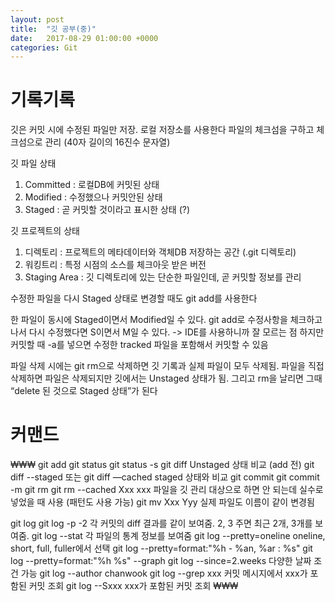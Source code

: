```yaml
---
layout: post
title:  "깃 공부(중)"
date:   2017-08-29 01:00:00 +0000
categories: Git
---
```


# 기록기록

깃은 커밋 시에 수정된 파일만 저장. 
로컬 저장소를 사용한다 
파일의 체크섬을 구하고 체크섬으로 관리 (40자 길이의 16진수 문자열)

깃 파일 상태 

1. Committed : 로컬DB에 커밋된 상태 
2. Modified : 수정했으나 커밋안된 상태 
3. Staged : 곧 커밋할 것이라고 표시한 상태 (?) 

깃 프로젝트의 상태

1. 디렉토리 : 프로젝트의 메타데이터와 객체DB 저장하는 공간 (.git 디렉토리) 
2. 워킹트리 : 특정 시점의 소스를 체크아웃 받은 버전 
3. Staging Area : 깃 디렉토리에 있는 단순한 파일인데, 곧 커밋할 정보를 관리 

수정한 파일을 다시 Staged 상태로 변경할 때도 git add를 사용한다 

한 파일이 동시에 Staged이면서 Modified일 수 있다.
git add로 수정사항을 체크하고 나서 다시 수정했다면 S이면서 M일 수 있다. -> IDE를 사용하니까 잘 모르는 점 
하지만 커밋할 때 -a를 넣으면 수정한 tracked 파일을 포함해서 커밋할 수 있음 

파일 삭제 시에는 git rm으로 삭제하면 깃 기록과 실제 파일이 모두 삭제됨.
파일을 직접 삭제하면 파일은 삭제되지만 깃에서는 Unstaged 상태가 됨.
그리고 rm을 날리면 그때 “delete 된 것으로 Staged 상태”가 된다

# 커맨드

₩₩₩
git add 
git status
git status -s 
git diff 							Unstaged 상태 비교 (add 전) 
git diff --staged 또는 git diff —cached 	staged 상태와 비교 
git commit
git commit -m 
git rm 
git rm --cached Xxx				xxx 파일을 깃 관리 대상으로 하면 안 되는데 실수로 넣었을 때 사용 (패턴도 사용 가능) 
git mv Xxx Yyy						실제 파일도 이름이 같이 변경됨 

git log 
git log -p -2						각 커밋의 diff 결과를 같이 보여줌. 2, 3 주면 최근 2개, 3개를 보여줌. 
git log --stat						각 파일의 통계 정보를 보여줌 
git log --pretty=oneline				oneline, short, full, fuller에서 선택 
git log --pretty=format:"%h - %an, %ar : %s"
git log --pretty=format:"%h %s" --graph 
git log --since=2.weeks				다양한 날짜 조건 가능 
git log --author chanwook
git log --grep xxx					커밋 메시지에서 xxx가 포함된 커밋 조회 
git log --Sxxx						xxx가 포함된 커밋 조회 
₩₩₩
